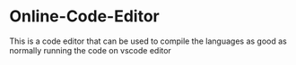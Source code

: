 # Online-Code-Editor
This is a code editor that can be used to compile the languages as good as normally running the code on vscode editor
